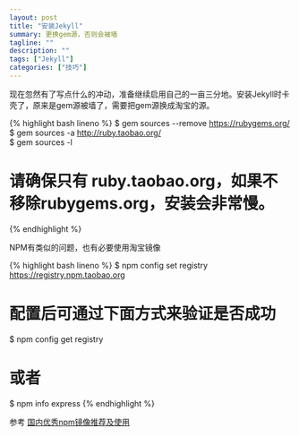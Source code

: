 ```yaml
---
layout: post
title: "安装Jekyll"
summary: 更换gem源，否则会被墙
tagline: ""
description: ""
tags: ["Jekyll"]
categories: ["技巧"]
---
```

现在忽然有了写点什么的冲动，准备继续启用自己的一亩三分地。安装Jekyll时卡壳了，原来是gem源被墙了，需要把gem源换成淘宝的源。

{% highlight bash lineno %}
$ gem sources --remove https://rubygems.org/  
$ gem sources -a http://ruby.taobao.org/  
$ gem sources -l 
# 请确保只有 ruby.taobao.org，如果不移除rubygems.org，安装会非常慢。
{% endhighlight %}

NPM有类似的问题，也有必要使用淘宝镜像

{% highlight bash lineno %}
$ npm config set registry https://registry.npm.taobao.org

# 配置后可通过下面方式来验证是否成功
$ npm config get registry
# 或者
$ npm info express
{% endhighlight %}

参考 [国内优秀npm镜像推荐及使用](http://riny.net/2014/cnpm/)